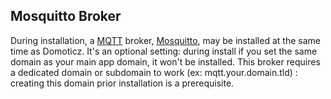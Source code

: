 ## Mosquitto Broker

During installation, a [MQTT](https://en.wikipedia.org/wiki/MQTT) broker, [Mosquitto](https://mosquitto.org/), may be installed at the same time as Domoticz. It's an optional setting: during install if you set the same domain as your main app domain, it won't be installed.
This broker requires a dedicated domain or subdomain to work (ex: mqtt.your.domain.tld) : creating this domain prior installation is a prerequisite.
